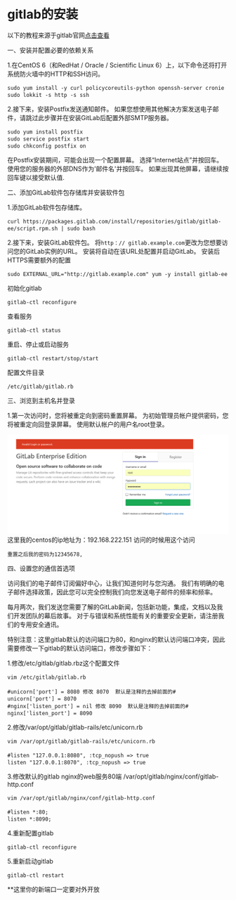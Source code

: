# gitlab的安装 #
以下的教程来源于gitlab官网[点击查看](https://about.gitlab.com/installation/#centos-6)

一、安装并配置必要的依赖关系

1.在CentOS 6（和RedHat / Oracle / Scientific Linux 6）上，以下命令还将打开系统防火墙中的HTTP和SSH访问。
```
sudo yum install -y curl policycoreutils-python openssh-server cronie
sudo lokkit -s http -s ssh
```
2.接下来，安装Postfix发送通知邮件。 如果您想使用其他解决方案发送电子邮件，请跳过此步骤并在安装GitLab后配置外部SMTP服务器。
```
sudo yum install postfix
sudo service postfix start
sudo chkconfig postfix on
```
在Postfix安装期间，可能会出现一个配置屏幕。 选择“Internet站点”并按回车。 使用您的服务器的外部DNS作为'邮件名'并按回车。 如果出现其他屏幕，请继续按回车键以接受默认值.

二、添加GitLab软件包存储库并安装软件包

1.添加GitLab软件包存储库。
```
curl https://packages.gitlab.com/install/repositories/gitlab/gitlab-ee/script.rpm.sh | sudo bash
```
2.接下来，安装GitLab软件包。 将`http：// gitlab.example.com`更改为您想要访问您的GitLab实例的URL。 安装将自动在该URL处配置并启动GitLab。 安装后HTTPS需要额外的配置
```
sudo EXTERNAL_URL="http://gitlab.example.com" yum -y install gitlab-ee
```

初始化gitlab
```
gitlab-ctl reconfigure
```
查看服务
```
gitlab-ctl status
```
重启、停止或启动服务
```
gitlab-ctl restart/stop/start
```
配置文件目录
```
/etc/gitlab/gitlab.rb
```
三、浏览到主机名并登录

1.第一次访问时，您将被重定向到密码重置屏幕。 为初始管理员帐户提供密码，您将被重定向回登录屏幕。 使用默认帐户的用户名root登录。

![](pic/install-gitlab/login.PNG)
这里我的centos的ip地址为：192.168.222.151  访问的时候用这个访问
```
重置之后我的密码为12345678,
```
四、设置您的通信首选项

访问我们的电子邮件订阅偏好中心，让我们知道何时与您沟通。 我们有明确的电子邮件选择政策，因此您可以完全控制我们向您发送电子邮件的频率和频率。

每月两次，我们发送您需要了解的GitLab新闻，包括新功能，集成，文档以及我们开发团队的幕后故事。 对于与错误和系统性能有关的重要安全更新，请注册我们的专用安全通讯。





特别注意：这里gitlab默认的访问端口为80，和nginx的默认访问端口冲突，因此需要修改一下gitlab的默认访问端口，修改步骤如下：

1.修改/etc/gitlab/gitlab.rbz这个配置文件
```
vim /etc/gitlab/gitlab.rb

#unicorn['port'] = 8080 修改 8070  默认是注释的去掉前面的#
unicorn['port'] = 8070
#nginx['listen_port'] = nil 修改 8090  默认是注释的去掉前面的#
nginx['listen_port'] = 8090
```
2.修改/var/opt/gitlab/gitlab-rails/etc/unicorn.rb
```
vim /var/opt/gitlab/gitlab-rails/etc/unicorn.rb

#listen "127.0.0.1:8080", :tcp_nopush => true
listen "127.0.0.1:8070", :tcp_nopush => true
```

3.修改默认的gitlab nginx的web服务80端 /var/opt/gitlab/nginx/conf/gitlab-http.conf
```
vim /var/opt/gitlab/nginx/conf/gitlab-http.conf

#listen *:80;
listen *:8090;
```
4.重新配置gitlab
```
gitlab-ctl reconfigure
```
5.重新启动gitlab
```
gitlab-ctl restart
```

**这里你的新端口一定要对外开放